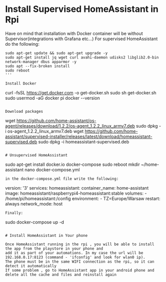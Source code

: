 # Install Supervised HomeAssistant in Rpi
Have on mind that installation with Docker container will be without Supervisor(integrations with Grafana etc...) 
For supervised HomeAssistant do the following:

```
sudo apt-get update && sudo apt-get upgrade -y
sudo apt-get install jq wget curl avahi-daemon udisks2 libglib2.0-bin network-manager dbus apparmor -y
sudo apt --fix-broken install
sudo reboot
'''

Install Docker
```
curl -fsSL https://get.docker.com -o get-docker.sh
sudo sh get-docker.sh
sudo usermod -aG docker pi
docker --version
```

Download packages
```
wget https://github.com/home-assistant/os-agent/releases/download/1.2.2/os-agent_1.2.2_linux_armv7.deb
sudo dpkg -i os-agent_1.2.2_linux_armv7.deb
wget https://github.com/home-assistant/supervised-installer/releases/latest/download/homeassistant-supervised.deb
sudo dpkg -i homeassistant-supervised.deb
```

# Unsupervised HomeAssistant 
```
sudo apt-get install docker.io docker-compose
sudo reboot
mkdir ~/home-assistant
nano docker-compose.yml
```
in the docker-compose.yml file write the following:

```
version: '3'
services:
  homeassistant:
    container_name: home-assistant
    image: homeassistant/raspberrypi4-homeassistant:stable
    volumes:
      - /home/pi/homeassistant:/config
    environment:
      - TZ=Europe/Warsaw
    restart: always
    network_mode: host
 ```
 Finally: 
 ```
 sudo docker-compose up -d
 ```
 
# Install HomeAssistant in Your phone

Once HomeAssistant running in the rpi , you will be able to install the app from the playstore in your phone and 
add it as part of your automations. In my case the url will be 192.168.0.17:8123 (command - 'ifconfig' and look for wlan0 ip).
The phone must be in the same WIFI connection as the rpi, so it can detect it automatically
If some problem , go to HomeAssistant app in your android phone and delete all the cache and files and reinstall again
